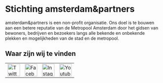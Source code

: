 # Stichting amsterdam&partners  
amsterdam&partners is een non-profit organisatie. Ons doel is te bouwen aan een betere reputatie van de Metropool Amsterdam door het gidsen van bewoners, bedrijven en bezoekers langs alle bekende en onbekende plekken en mogelijkheden van de stad en de metropool.  

## Waar zijn wij te vinden  
<table>
 <tr>
  <td><a href="https://twitter.com/iamsterdam"><img src="picture/twitter.svg" alt="Twitter" width="40"></a></td>
  <td><a href="https://nl-nl.facebook.com/Iamsterdamnl"><img src="picture/facebook.svg" alt="Facebook" width="40"></a></td>
  <td><a href="https://www.instagram.com/uitinams/"><img src="picture/instagram.svg" alt="Instagram" width="40"></a></td>
  <td><a href="https://www.youtube.com/channel/UChDDu57JtPVUSQsAdgRF05w"><img src="picture/youtube.svg" alt="Youtube" width="40"></a></td>
 </tr>
</table>